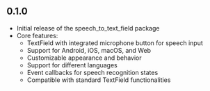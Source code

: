 ## 0.1.0

* Initial release of the speech_to_text_field package
* Core features:
  * TextField with integrated microphone button for speech input
  * Support for Android, iOS, macOS, and Web
  * Customizable appearance and behavior
  * Support for different languages
  * Event callbacks for speech recognition states
  * Compatible with standard TextField functionalities
